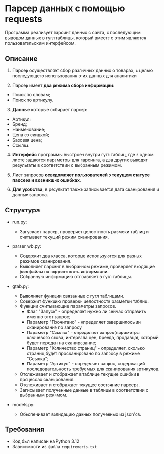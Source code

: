 # Парсер данных с помощью requests

Программа реализует парсинг данных с сайта, с последующим выводом данных в гугл таблицы, который вместе с этим являются пользовательским интерфейсом.

## Описание

1. Парсер осуществляет сбор различных данных о товарах, с целью последующего использования этих данных для аналитики.

2. Парсер имеет __два режима сбора информации__:
* Поиск по словам;
* Поиск по артикулу.

3. __Данные__ которые собирает парсер:
* Артикул;
* Бренд;
* Наименование;
* Цена со скидкой;
* Базовая цена;
* Ссылка.

4. __Интерфейс__ программы выстроен внутри гугл таблиц, где в одном листе задаются параметры для парсинга, а два других выводят результаты в соответствии с выбранным режимом.

5. Лист запросов __осведомляет пользователей о текущем статусе парсера и возникших ошибках__.

6. __Для удобства__, в результат также записывается дата сканирования и данные запроса.

## Структура
- run.py:
  - Запускает парсер, проверяет целостность размеки таблиц и считывает текущий режим сканирования.

- parser_wb.py:
  - Содержит два класса, которые используются для разных режимов сканирования.
  - Выполняет парсинг в выбранном режиме, проверяет входящие json файлы на корректность информации.
  - Собранную информацию отправляет в гугл таблицы.

- gtab.py:
  - Выполняет функции связанные с гугл таблицами.
  - Содержит функцию проверки целостности разметки таблиц.
  - Функции считывающие параметры запросов.
    - Флаг "Запуск" - определяет нужно ли сейчас отправить именно этот запрос;
    - Параметр "Прочитано" - определяет завершилось ли сканирование по запросу;
    - Параметр "Ссылка" - определяет запрос(параметры ключевого слова, интервала цен, бренда, продавца), который будет передан на сканирование;
    - Параметр "Количество страниц" - определяет, сколько страниц будет просканировано по запросу в режиме "Ссылка";
    - Параметр "Артикул" - определяет запрос, содержащий последовательность требуемых для сканирования артикулов.
  - Отслеживает и отображает в таблице текущие ошибки в процессах сканирования.
  - Отслеживает и отображает текущее состояние парсера.
  - Записывает полученные данные в таблицы в соответствии с выбранным режимом.

- models.py:
  - Обеспечивает валидацию данных полученных из json'ов.

## Требования

- Код был написан на Python 3.12
- Зависимости из файла `requirements.txt`
